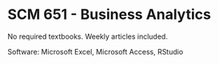 # SCM 651 - Business Analytics

No required textbooks. Weekly articles included.

Software: Microsoft Excel, Microsoft Access, RStudio
